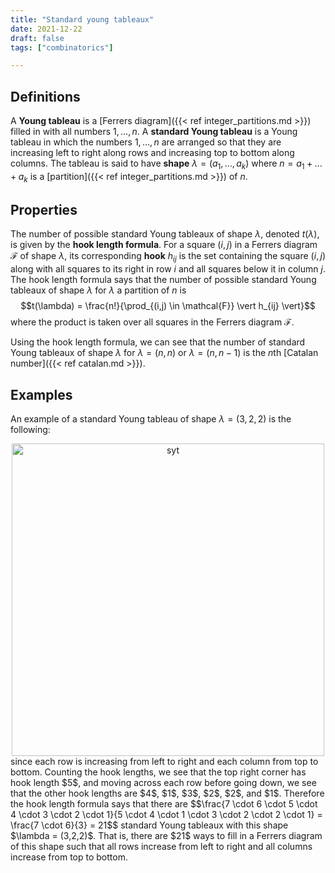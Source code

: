 ```yaml
---
title: "Standard young tableaux"
date: 2021-12-22
draft: false
tags: ["combinatorics"]

---
```



## Definitions
A **Young tableau** is a [Ferrers diagram]({{< ref integer_partitions.md >}}) filled in with all numbers $1, \dots, n$. A **standard Young tableau** is a Young tableau in which the numbers $1, \dots, n$ are arranged so that they are increasing left to right along rows and increasing top to bottom along columns. The tableau is said to have **shape** $\lambda = (a_1, \dots, a_k)$ where $n = a_1 + \dots + a_k$ is a [partition]({{< ref integer_partitions.md >}}) of $n$. 

## Properties
The number of possible standard Young tableaux of shape $\lambda$, denoted $t(\lambda)$, is given by the **hook length formula**. For a square $(i,j)$ in a Ferrers diagram $\mathcal{F}$ of shape $\lambda$, its corresponding **hook** $h_{ij}$ is the set containing the square $(i,j)$ along with all squares to its right in row $i$ and all squares below it in column $j$. The hook length formula says that the number of possible standard Young tableaux of shape $\lambda$ for $\lambda$ a partition of $n$ is $$t(\lambda) = \frac{n!}{\prod_{(i,j) \in \mathcal{F}} \vert h_{ij} \vert}$$ where the product is taken over all squares in the Ferrers diagram $\mathcal{F}$. 

Using the hook length formula, we can see that the number of standard Young tableaux of shape $\lambda$ for $\lambda = (n,n)$ or $\lambda = (n, n-1)$ is the $n$th [Catalan number]({{< ref catalan.md >}}). 

## Examples
An example of a standard Young tableau of shape $\lambda = (3,2,2)$ is the following:
<center><img src="/syt_example.png" title="fig" alt="syt" width="500" height=auto></center> 
since each row is increasing from left to right and each column from top to bottom. Counting the hook lengths, we see that the top right corner has hook length $5$, and moving across each row before going down, we see that the other hook lengths are $4$, $1$, $3$, $2$, $2$, and $1$. Therefore the hook length formula says that there are $$\frac{7 \cdot 6 \cdot 5 \cdot 4 \cdot 3 \cdot 2 \cdot 1}{5 \cdot 4 \cdot 1 \cdot 3 \cdot 2 \cdot 2 \cdot 1} = \frac{7 \cdot 6}{3} = 21$$ standard Young tableaux with this shape $\lambda = (3,2,2)$. That is, there are $21$ ways to fill in a Ferrers diagram of this shape such that all rows increase from left to right and all columns increase from top to bottom. 